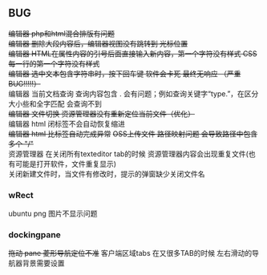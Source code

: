 ## BUG
~~编辑器 php和html混合排版有问题~~    
~~编辑器 删除大段内容后，编辑器视图没有跳转到 光标位置~~  
~~编辑器 HTML在属性内容的引号后面直接输入新内容，第一个字符没有样式  CSS 每一行的第一个字符没有样式~~  
~~编辑器 选中文本包含字符串时，按下回车键 软件会卡死 最终无响应 （严重BUG!!!!!）~~    
编辑器 当前文档查询 查询内容包含 . 会有问题；例如查询关键字“type.”，在区分大小些和全字匹配 会查询不到  
~~编辑器 文件切换 资源管理器没有重新定位当前文件（优化）~~   
编辑器 html 闭标签不会自动恢复缩进  
~~编辑器 html 比标签自动完成异常~~ 
~~OSS上传文件  路径映射问题 会导致路径中包含多个 "/"~~   
资源管理器 在关闭所有texteditor tab的时候 资源管理器内容会出现重复文件(也有可能是打开软件，文件重复显示)  
关闭新建文件时，当文件有修改时，提示的弹窗缺少关闭文件名  

### wRect
ubuntu png 图片不显示问题

### dockingpane
~~拖动 pane 菱形导航定位不准~~
客户端区域tabs 在又很多TAB的时候 左右滑动的导航器背景需要设置  

